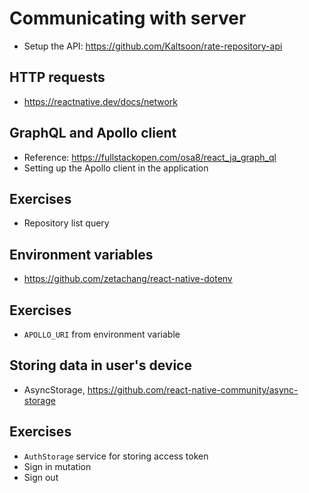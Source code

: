 # Communicating with server

- Setup the API: https://github.com/Kaltsoon/rate-repository-api

##  HTTP requests

- https://reactnative.dev/docs/network

## GraphQL and Apollo client

- Reference: https://fullstackopen.com/osa8/react_ja_graph_ql
- Setting up the Apollo client in the application

## Exercises

- Repository list query

## Environment variables

- https://github.com/zetachang/react-native-dotenv

## Exercises

- `APOLLO_URI` from environment variable

## Storing data in user's device

- AsyncStorage, https://github.com/react-native-community/async-storage

## Exercises 

- `AuthStorage` service for storing access token
- Sign in mutation
- Sign out 